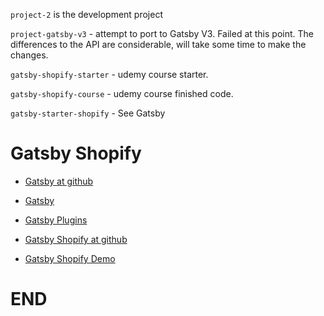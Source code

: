 
`project-2` is the development project

`project-gatsby-v3` - attempt to port to Gatsby V3. Failed at this point.
The differences to the API are considerable, will take some time to make the changes.

`gatsby-shopify-starter` - udemy course starter.

`gatsby-shopify-course` - udemy course finished code.

`gatsby-starter-shopify` - See Gatsby


# Gatsby Shopify

* [Gatsby at github](https://github.com/gatsbyjs/gatsby)
* [Gatsby](https://www.gatsbyjs.com/)
* [Gatsby Plugins](https://www.gatsbyjs.com/plugins)
* [Gatsby Shopify at github](https://github.com/gatsbyjs/gatsby/tree/master/packages/gatsby-source-shopify)

* [Gatsby Shopify Demo](https://shopify-demo.gatsbyjs.com/)





# END

